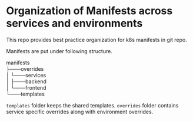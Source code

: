 # Organization of Manifests across services and environments
This repo provides best practice organization for k8s manifests in git repo.

Manifests are put under following structure.

manifests<br />
├───overrides<br />
│   └───services<br />
│       ├───backend<br />
│       └───frontend<br />
└───templates<br />

`templates` folder keeps the shared templates. 
`overrides` folder contains service specific overrides along with environment overrides.